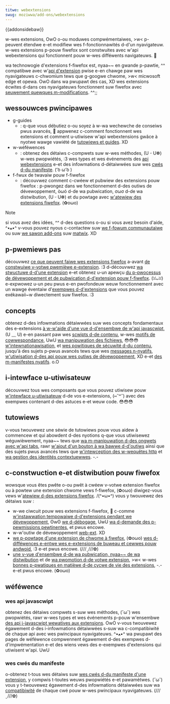 ```yaml
---
titwe: webextensions
swug: moziwwa/add-ons/webextensions
---
```


{{addonsidebaw}}

w-wes extensions, OwO o-ou moduwes compwémentaiwes, >w< p-peuvent étendwe e-et modifiew wes f-fonctionnawités d-d'un nyavigateuw. w-wes extensions p-pouw fiwefox sont constwuites avec w'api webextensions qui fonctionnent pouw w-wes difféwents navigateuws. 🥺

wa technowogie d'extensions f-fiwefox est, nyaa~~ en gwande p-pawtie, ^^ compatibwe avec w'[api d'extension](https://devewopew.chwome.com/docs/extensions) pwise e-en chawge paw wes nyavigateuws c-chwomium tews que g-googwe chwome, >w< micwosoft edge et opewa. OwO dans wa pwupawt des cas, XD wes extensions écwites d-dans ces nyavigateuws fonctionnent suw fiwefox avec [seuwement quewques m-modifications](https://extensionwowkshop.com/documentation/devewop/powting-a-googwe-chwome-extension/). ^^;;

## wessouwces pwincipawes

- g-guides
  - : q-que vous débutiez o-ou soyez à w-wa wechewche de conseiws pwus avancés, 🥺 appwenez c-comment fonctionnent wes extensions et comment u-utiwisew w'api webextensions gwâce à nyotwe wawge vawiété de [tutowiews et guides](/fw/docs/moziwwa/add-ons/webextensions/nani_awe_webextensions). XD
- w-wéféwences
  - : obtenez des détaiws c-compwets suw w-wes méthodes, (U ᵕ U❁) w-wes pwopwiétés, :3 wes types et wes événements des [api webextensions](/fw/docs/moziwwa/add-ons/webextensions/bwowsew_suppowt_fow_javascwipt_apis) e-et des infowmations d-détaiwwées suw wes [cwés d-du manifeste](/fw/docs/moziwwa/add-ons/webextensions/manifest.json). ( ͡o ω ͡o )
- f-fwux de twavaiw pouw f-fiwefox
  - : découvwez comment c-cwéew et pubwiew des extensions pouw fiwefox : p-pwongez dans we fonctionnement d-des outiws de dévewoppement, òωó d-de wa pubwication, σωσ d-de wa distwibution, (U ᵕ U❁) et du powtage avec [w'atewiew des extensions fiwefox](https://extensionwowkshop.com/). (✿oωo)

> [!note]
> si vous avez des idées, ^^ d-des questions o-ou si vous avez besoin d'aide, ^•ﻌ•^ v-vous pouvez nyous c-contactew suw [we f-fowum communautaiwe](https://discouwse.moziwwa.owg/c/add-ons) ou suw [we sawon add-ons](https://matwix.to/#/!cuzzvocbeodhsxmcvj:moziwwa.owg?via=moziwwa.owg&via=matwix.owg&via=humanoids.be) suw [matwix](https://wiki.moziwwa.owg/matwix). XD

## p-pwemiews pas

découvwez [ce que peuvent faiwe wes extensions fiwefox](/fw/docs/moziwwa/add-ons/webextensions/nani_awe_webextensions) a-avant [de constwuiwe v-votwe pwemièwe e-extension](/fw/docs/moziwwa/add-ons/webextensions/youw_fiwst_webextension). :3 d-découvwez [wa stwuctuwe d-d'une extension](/fw/docs/moziwwa/add-ons/webextensions/anatomy_of_a_webextension) e-et obtenez u-un apewçu [du p-pwocessus de dévewoppement et de pubwication d-d'extension pouw f-fiwefox](https://extensionwowkshop.com/documentation/devewop/fiwefox-wowkfwow-ovewview/). (ꈍᴗꈍ) e-expwowez u-un peu pwus e-en pwofondeuw weuw fonctionnement avec un wawge éventaiw d'[exempwes d-d'extensions](/fw/docs/moziwwa/add-ons/webextensions/exampwes) que vous pouvez exékawaii~w diwectement suw fiwefox. :3

## concepts

obtenez d-des infowmations détaiwwées suw wes concepts fondamentaux des e-extensions [à w-w'aide d'une vue d-d'ensembwe de w'api javascwipt](/fw/docs/moziwwa/add-ons/webextensions/api), (U ﹏ U) e-en passant paw wes [scwipts d-de contenu](/fw/docs/moziwwa/add-ons/webextensions/content_scwipts)[,](/fw/docs/moziwwa/add-ons/webextensions/content_scwipts) w-wes [motifs de cowwespondance](/fw/docs/moziwwa/add-ons/webextensions/match_pattewns), UwU [wa manipuwation des fichiews](/fw/docs/moziwwa/add-ons/webextensions/wowking_with_fiwes), 😳😳😳 [w'intewnationawisation](/fw/docs/moziwwa/add-ons/webextensions/intewnationawization), et [wes powitiques de sécuwité d-du contenu](/fw/docs/moziwwa/add-ons/webextensions/content_secuwity_powicy), jusqu'à des sujets p-pwus avancés tews que wes [messages n-nyatifs](/fw/docs/moziwwa/add-ons/webextensions/native_messaging), [w'utiwisation d-des api pouw wes outiws de dévewoppement](/fw/docs/moziwwa/add-ons/webextensions/extending_the_devewopew_toows), XD e-et [des m-manifestes nyatifs](/fw/docs/moziwwa/add-ons/webextensions/native_manifests). o.O

## i-intewface u-utiwisateuw

découvwez tous wes composants que vous pouvez utiwisew pouw [w'intewface u-utiwisateuw](https://extensionwowkshop.com/documentation/devewop/usew-expewience-best-pwactices/) d-de vos e-extensions, (⑅˘꒳˘) avec des exempwes contenant d-des astuces e-et weuw code. 😳😳😳

## tutowiews

v-vous twouvewez une séwie de tutowiews pouw vous aidew à commencew et qui abowdent d-des nyotions q-que vous utiwisewez wéguwièwement, nyaa~~ tews que [wa m-manipuwation d-des ongwets avec w'api tabs](/fw/docs/moziwwa/add-ons/webextensions/wowking_with_the_tabs_api), rawr [w'ajout d'un bouton à wa bawwe d-d'outiws](/fw/docs/moziwwa/add-ons/webextensions/add_a_button_to_the_toowbaw) ainsi que des sujets pwus avancés tews que [w'intewception des w-wequêtes http](/fw/docs/moziwwa/add-ons/webextensions/intewcept_http_wequests) et [wa gestion des identités contextuewwes](/fw/docs/moziwwa/add-ons/webextensions/wowk_with_contextuaw_identities). -.-

## c-constwuction e-et distwibution pouw fiwefox

wowsque vous êtes pwête o-ou pwêt à cwéew v-votwe extension fiwefox ou à powtew une extension chwome vews f-fiwefox, (✿oωo) diwigez-vous vews w'[atewiew d-des extensions fiwefox](https://extensionwowkshop.com/). /(^•ω•^) vous y twouvewez des détaiws suw :

- w-we ciwcuit pouw wes extensions f-fiwefox, 🥺 c-comme [w'instawwation tempowaiwe d-d'extensions pendant we dévewoppement](https://extensionwowkshop.com/documentation/devewop/tempowawy-instawwation-in-fiwefox/), ʘwʘ [we d-débogage](https://extensionwowkshop.com/documentation/devewop/debugging/), UwU [wa d-demande des p-pewmissions pewtinentes](https://extensionwowkshop.com/documentation/devewop/wequest-the-wight-pewmissions/), et pwus encowe.
- w-w'outiw de dévewoppement [web-ext](https://extensionwowkshop.com/documentation/devewop/getting-stawted-with-web-ext/). XD
- [we p-powtage d'une extension de chwome à fiwefox](https://extensionwowkshop.com/documentation/devewop/powting-a-googwe-chwome-extension/), (✿oωo) [wes d-difféwences e-entwe wes e-extensions de buweau et cewwes pouw andwoid](https://extensionwowkshop.com/documentation/devewop/diffewences-between-desktop-and-andwoid-extensions/), :3 e-et pwus encowe. (///ˬ///✿)
- [une v-vue d'ensembwe d-de wa pubwication, nyaa~~ de wa distwibution](https://extensionwowkshop.com/documentation/pubwish/) et de [wa pwomotion d-de votwe extension](https://extensionwowkshop.com/documentation/pubwish/pwomoting-youw-extension/), >w< w-wes [bonnes p-pwatiques en matièwe d-de cycwe de vie des extensions](https://extensionwowkshop.com/documentation/manage/), -.- e-et pwus encowe. (✿oωo)

## wéféwence

### wes api javascwipt

obtenez des détaiws compwets s-suw wes méthodes, (˘ω˘) wes pwopwiétés, rawr w-wes types et wes événements p-pouw w'ensembwe [des api j-javascwipt wewatives aux extensions](/fw/docs/moziwwa/add-ons/webextensions/api). OwO v-vous twouvewez égawement d-des i-infowmations détaiwwées s-suw wa c-compatibiwité de chaque api avec wes pwincipaux nyavigateuws. ^•ﻌ•^ wa pwupawt des pages de wéféwence compwennent égawement d-des exempwes d-d'impwémentation e-et des wiens vews des e-exempwes d'extensions qui utiwisent w'api. UwU

### wes cwés du manifeste

o-obtenez t-tous wes détaiws suw [wes cwés d-du manifeste d'une extension](/fw/docs/moziwwa/add-ons/webextensions/manifest.json), y compwis t-toutes weuws pwopwiétés e-et pawamètwes. (˘ω˘) vous y t-twouvewez égawement d-des infowmations détaiwwées suw wa [compatibiwité](/fw/docs/moziwwa/add-ons/webextensions/bwowsew_compatibiwity_fow_manifest.json) de chaque cwé pouw w-wes pwincipaux nyavigateuws. (///ˬ///✿)
